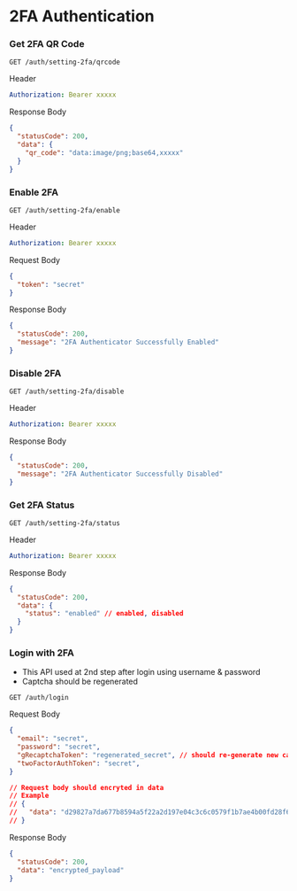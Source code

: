 
# 2FA Authentication

### Get 2FA QR Code
`GET /auth/setting-2fa/qrcode`

Header
```yaml
Authorization: Bearer xxxxx
```

Response Body
```json
{
  "statusCode": 200,
  "data": {
    "qr_code": "data:image/png;base64,xxxxx"
  }
}
```

### Enable 2FA
`GET /auth/setting-2fa/enable`

Header
```yaml
Authorization: Bearer xxxxx
```

Request Body
```json
{
  "token": "secret"
}
```

Response Body
```json
{
  "statusCode": 200,
  "message": "2FA Authenticator Successfully Enabled"
}
```

### Disable 2FA
`GET /auth/setting-2fa/disable`

Header
```yaml
Authorization: Bearer xxxxx
```

Response Body
```json
{
  "statusCode": 200,
  "message": "2FA Authenticator Successfully Disabled"
}
```

### Get 2FA Status
`GET /auth/setting-2fa/status`

Header
```yaml
Authorization: Bearer xxxxx
```

Response Body
```json
{
  "statusCode": 200,
  "data": {
    "status": "enabled" // enabled, disabled
  }
}
```

### Login with 2FA
- This API used at 2nd step after login using username & password
- Captcha should be regenerated

`GET /auth/login`

Request Body
```json
{
  "email": "secret",
  "password": "secret",
  "gRecaptchaToken": "regenerated_secret", // should re-generate new captcha
  "twoFactorAuthToken": "secret",
}

// Request body should encryted in data
// Example
// {
//   "data": "d29827a7da677b8594a5f22a2d197e04c3c6c0579f1b7ae4b00fd28f629a8ed61a1c066da39791c7a10b65a33dd0a37dd92d5adea2e84bdf3b6c41921c36acb584e59b5f82ff1f1f441671c7edae7d68965fb6cfe3c60fd650c35b85d2d94500162de559a23ee1"
// }
```

Response Body
```json
{
  "statusCode": 200,
  "data": "encrypted_payload"
}
```
